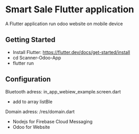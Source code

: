 # Smart Sale Flutter application

A Flutter application run odoo website on mobile device

## Getting Started

- Install Flutter: https://flutter.dev/docs/get-started/install
- cd Scanner-Odoo-App
- flutter run

## Configuration

Bluetooth adress: in_app_webiew_example.screen.dart

- add to array listBle

Domain adress: /res/domain.dart

- Nodejs for Firebase Cloud Messaging
- Odoo for Website




